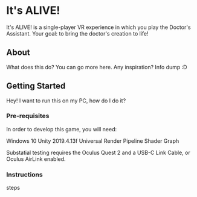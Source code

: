 # It's ALIVE!
It's ALIVE! is a single-player VR experience in which you play the Doctor's Assistant. Your goal: to bring the doctor's creation to life!

## About

What does this do? You can go more here. Any inspiration? Info dump :D

## Getting Started
Hey! I want to run this on my PC, how do I do it? 

### Pre-requisites 
In order to develop this game, you will need:

Windows 10
Unity 2019.4.13f
Universal Render Pipeline
Shader Graph

Substatial testing requires the Oculus Quest 2 and a USB-C Link Cable, or Oculus AirLink enabled.

### Instructions
steps